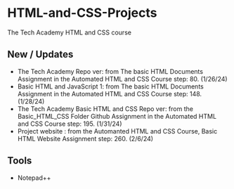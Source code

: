 # HTML-and-CSS-Projects
The Tech Academy HTML and CSS course

## New / Updates
- The Tech Academy Repo ver: from The basic HTML Documents Assignment in the Automated HTML and CSS Course step: 80. (1/26/24)
- Basic HTML and JavaScript 1: from The basic HTML Documents Assignment in the Automated HTML and CSS Course step: 148. (1/28/24)
- The Tech Academy Basic HTML and CSS Repo ver: from the Basic_HTML_CSS Folder Github Assignment in the Automated HTML and CSS Course step: 195. (1/31/24)
- Project website : from the Automanted HTML and CSS Course, Basic HTML Website Assignment step: 260. (2/6/24)

## Tools
- Notepad++
